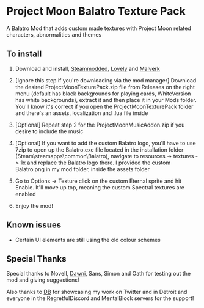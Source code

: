 
# Project Moon Balatro Texture Pack
A Balatro Mod that adds custom made textures with Project Moon related characters, abnormalities and themes

## To install

1. Download and install, [Steammodded](https://github.com/Steamodded/smods), [Lovely](https://github.com/ethangreen-dev/lovely-injector) and [Malverk](https://github.com/Eremel/Malverk)

2. [Ignore this step if you're downloading via the mod manager] Download the desired ProjectMoonTexturePack.zip file from Releases on the right menu (default has black backgrounds for playing cards, WhiteVersion has white backgrounds), extract it and then place it in your Mods folder. You'll know it's correct if you open the ProjectMoonTexturePack folder and there's an assets, localization and .lua file inside

3. [Optional] Repeat step 2 for the ProjectMoonMusicAddon.zip if you desire to include the music
   
5. [Optional] If you want to add the custom Balatro logo, you'll have to use 7zip to open up the Balatro.exe file located in the installation folder (Steam\steamapps\common\Balatro), navigate to resources -> textures -> 1x and replace the Balatro logo there. I provided the custom Balatro.png in my mod folder, inside the assets folder

6. Go to Options -> Texture click on the custom Eternal sprite and hit Enable. It'll move up top, meaning the custom Spectral textures are enabled

7. Enjoy the mod!


## Known issues

- Certain UI elements are still using the old colour schemes

## Special Thanks

Special thanks to Novell, [Dawni](https://x.com/hidawnihere), Sans, Simon and Oath for testing out the mod and giving suggestions!

Also thanks to [DB](https://x.com/Despair_Bears) for showcasing my work on Twitter and in Detroit and everyone in the RegretfulDiscord and MentalBlock servers for the support!
